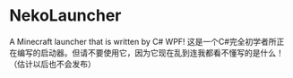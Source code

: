 # NekoLauncher
A Minecraft launcher that is written by C# WPF!
这是一个C#完全初学者所正在编写的启动器。但请不要使用它，因为它现在乱到连我都看不懂写的是什么！
（估计以后也不会发布）
